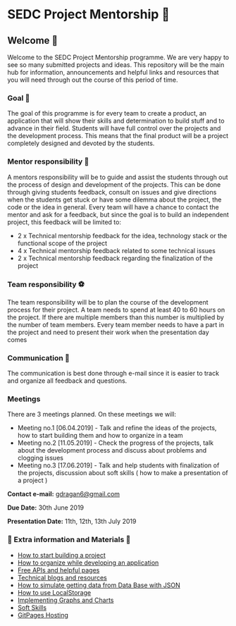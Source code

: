 # SEDC Project Mentorship 🚀

## Welcome 👋
Welcome to the SEDC Project Mentorship programme. We are very happy to see so many submitted projects and ideas. This repository will be the main hub for information, announcements and helpful links and resources that you will need through out the course of this period of time. 
### Goal  🥇
The goal of this programme is for every team to create a product, an application that will show their skills and determination to build stuff and to advance in their field. Students will have full control over the projects and the development process. This means that the final product will be a project completely designed and devoted by the students. 
### Mentor responsibility 📢
A mentors responsibility will be to guide and assist the students through out the process of design and development of the projects. This can be done through giving students feedback, consult on issues and give directions when the students get stuck or have some dilemma about the project, the code or the idea in general. Every team will have a chance to contact the mentor and ask for a feedback, but since the goal is to build an independent project, this feedback will be limited to:
* 2 x Technical mentorship feedback for the idea, technology stack or the functional scope of the project
* 4 x Technical mentorship feedback related to some technical issues
* 2 x Technical mentorship feedback regarding the finalization of the project

### Team responsibility ⚽
The team responsibility will be to plan the course of the development process for their project. A team needs to spend at least 40 to 60 hours on the project. If there are multiple members than this number is multiplied by the number of team members. Every team member needs to have a part in the project and need to present their work when the presentation day comes

### Communication 📝
The communication is best done through e-mail since it is easier to track and organize all feedback and questions. 

### Meetings
There are 3 meetings planned. On these meetings we will:
* Meeting no.1 [06.04.2019] - Talk and refine the ideas of the projects, how to start building them and how to organize in a team
* Meeting no.2 [11.05.2019] - Check the progress of the projects, talk about the development process and discuss about problems and clogging issues
* Meeting no.3 [17.06.2019] - Talk and help students with finalization of the projects, discussion about soft skills ( how to make a presentation of a project )

**Contact e-mail:** gdragan6@gmail.com

**Due Date:** 30th June 2019

**Presentation Date:** 11th, 12th, 13th July 2019

### 🌴 Extra information and Materials  🌴
* [How to start building a project](https://github.com/Drakso/SEDC-Mentorship-2019/blob/master/HowToStartProject.md)
* [How to organize while developing an application](https://github.com/Drakso/SEDC-Mentorship-2019/blob/master/HowToOrganize.md)
* [Free APIs and helpful pages](https://github.com/Drakso/SEDC-Mentorship-2019/blob/master/FreeApis.md)
* [Technical blogs and resources](https://github.com/Drakso/SEDC-Mentorship-2019/blob/master/TechincalBlogs.md)
* [How to simulate getting data from Data Base with JSON](https://github.com/Drakso/SEDC-Mentorship-2019/blob/master/SimulateDataBase.md)
* [How to use LocalStorage](https://github.com/Drakso/SEDC-Mentorship-2019/blob/master/LocalStorage.md)
* [Implementing Graphs and Charts](https://github.com/Drakso/SEDC-Mentorship-2019/blob/master/GraphsAndCharts.md)
* [Soft Skills](https://github.com/Drakso/SEDC-Mentorship-2019/blob/master/SoftSkills.md)
* [GitPages Hosting](https://github.com/Drakso/SEDC-Mentorship-2019/blob/master/GitPages.md)
